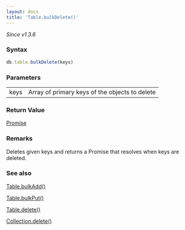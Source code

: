 ```yaml
---
layout: docs
title: 'Table.bulkDelete()'
---
```


*Since v1.3.6*

### Syntax

```javascript
db.table.bulkDelete(keys)
```

### Parameters

<table>
<tr><td>keys</td><td>Array of primary keys of the objects to delete</td></tr>
</table>

### Return Value

[Promise](/docs/Promise/Promise)

### Remarks

Deletes given keys and returns a Promise that resolves when keys are deleted.

### See also

[Table.bulkAdd()](/docs/Table/Table.bulkAdd())

[Table.bulkPut()](/docs/Table/Table.bulkPut())

[Table.delete()](/docs/Table/Table.delete())

[Collection.delete()](/docs/Collection/Collection.delete())
